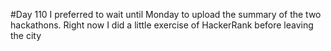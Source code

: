 #Day 110
I preferred to wait until Monday to upload the summary of the two hackathons.
Right now I did a little exercise of HackerRank before leaving the city